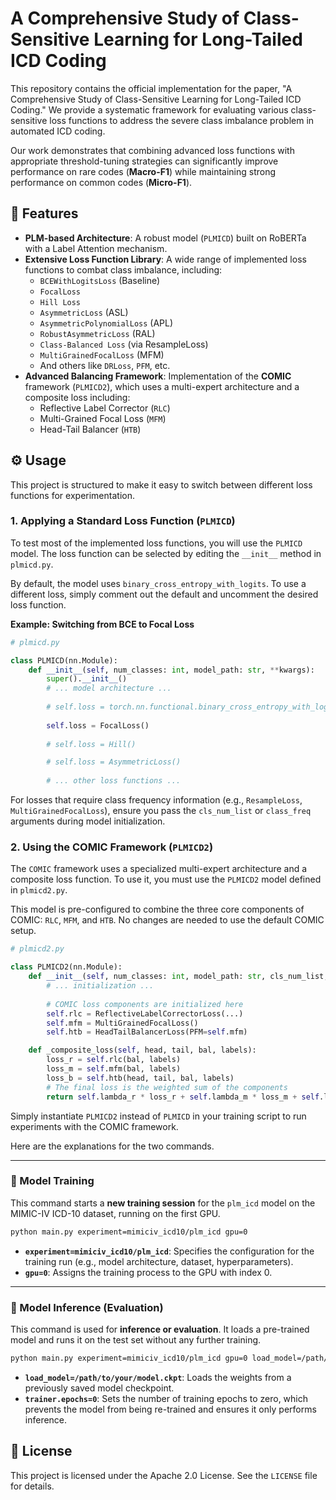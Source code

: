 # A Comprehensive Study of Class-Sensitive Learning for Long-Tailed ICD Coding

This repository contains the official implementation for the paper, "A Comprehensive Study of Class-Sensitive Learning for Long-Tailed ICD Coding." We provide a systematic framework for evaluating various class-sensitive loss functions to address the severe class imbalance problem in automated ICD coding.

Our work demonstrates that combining advanced loss functions with appropriate threshold-tuning strategies can significantly improve performance on rare codes (**Macro-F1**) while maintaining strong performance on common codes (**Micro-F1**).

## 🚀 Features

  * **PLM-based Architecture**: A robust model (`PLMICD`) built on RoBERTa with a Label Attention mechanism.
  * **Extensive Loss Function Library**: A wide range of implemented loss functions to combat class imbalance, including:
      * `BCEWithLogitsLoss` (Baseline)
      * `FocalLoss`
      * `Hill Loss`
      * `AsymmetricLoss` (ASL)
      * `AsymmetricPolynomialLoss` (APL)
      * `RobustAsymmetricLoss` (RAL)
      * `Class-Balanced Loss` (via ResampleLoss)
      * `MultiGrainedFocalLoss` (MFM)
      * And others like `DRLoss`, `PFM`, etc.
  * **Advanced Balancing Framework**: Implementation of the **COMIC** framework (`PLMICD2`), which uses a multi-expert architecture and a composite loss including:
      * Reflective Label Corrector (`RLC`)
      * Multi-Grained Focal Loss (`MFM`)
      * Head-Tail Balancer (`HTB`)

## ⚙️ Usage

This project is structured to make it easy to switch between different loss functions for experimentation.

### 1\. Applying a Standard Loss Function (`PLMICD`)

To test most of the implemented loss functions, you will use the `PLMICD` model. The loss function can be selected by editing the `__init__` method in `plmicd.py`.

By default, the model uses `binary_cross_entropy_with_logits`. To use a different loss, simply comment out the default and uncomment the desired loss function.

**Example: Switching from BCE to Focal Loss**

```python
# plmicd.py

class PLMICD(nn.Module):
    def __init__(self, num_classes: int, model_path: str, **kwargs):
        super().__init__()
        # ... model architecture ...
        
        # self.loss = torch.nn.functional.binary_cross_entropy_with_logits
        
        self.loss = FocalLoss()
        
        # self.loss = Hill()

        # self.loss = AsymmetricLoss()
        
        # ... other loss functions ...
```

For losses that require class frequency information (e.g., `ResampleLoss`, `MultiGrainedFocalLoss`), ensure you pass the `cls_num_list` or `class_freq` arguments during model initialization.

### 2\. Using the COMIC Framework (`PLMICD2`)

The `COMIC` framework uses a specialized multi-expert architecture and a composite loss function. To use it, you must use the `PLMICD2` model defined in `plmicd2.py`.

This model is pre-configured to combine the three core components of COMIC: `RLC`, `MFM`, and `HTB`. No changes are needed to use the default COMIC setup.

```python
# plmicd2.py

class PLMICD2(nn.Module):
    def __init__(self, num_classes: int, model_path: str, cls_num_list, **kwargs):
        # ... initialization ...
        
        # COMIC loss components are initialized here
        self.rlc = ReflectiveLabelCorrectorLoss(...)
        self.mfm = MultiGrainedFocalLoss()
        self.htb = HeadTailBalancerLoss(PFM=self.mfm)

    def _composite_loss(self, head, tail, bal, labels):
        loss_r = self.rlc(bal, labels)
        loss_m = self.mfm(bal, labels)          
        loss_b = self.htb(head, tail, bal, labels) 
        # The final loss is the weighted sum of the components
        return self.lambda_r * loss_r + self.lambda_m * loss_m + self.lambda_b * loss_b
```

Simply instantiate `PLMICD2` instead of `PLMICD` in your training script to run experiments with the COMIC framework.

Here are the explanations for the two commands.

-----

### 🚀 Model Training

This command starts a **new training session** for the `plm_icd` model on the MIMIC-IV ICD-10 dataset, running on the first GPU.

```bash
python main.py experiment=mimiciv_icd10/plm_icd gpu=0
```

  * **`experiment=mimiciv_icd10/plm_icd`**: Specifies the configuration for the training run (e.g., model architecture, dataset, hyperparameters).
  * **`gpu=0`**: Assigns the training process to the GPU with index 0.

-----

### 🧪 Model Inference (Evaluation)

This command is used for **inference or evaluation**. It loads a pre-trained model and runs it on the test set without any further training.

```bash
python main.py experiment=mimiciv_icd10/plm_icd gpu=0 load_model=/path/to/your/model.ckpt trainer.epochs=0
```

  * **`load_model=/path/to/your/model.ckpt`**: Loads the weights from a previously saved model checkpoint.
  * **`trainer.epochs=0`**: Sets the number of training epochs to zero, which prevents the model from being re-trained and ensures it only performs inference.

## 📄 License

This project is licensed under the Apache 2.0 License. See the `LICENSE` file for details.
